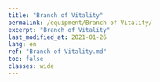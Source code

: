 ```yaml
---
title: "Branch of Vitality"
permalink: /equipment/Branch of Vitality/
excerpt: "Branch of Vitality"
last_modified_at: 2021-01-26
lang: en
ref: "Branch of Vitality.md"
toc: false
classes: wide
---
```


